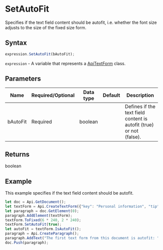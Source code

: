 # SetAutoFit

Specifies if the text field content should be autofit, i.e. whether the font size adjusts to the size of the fixed size form.

## Syntax

```javascript
expression.SetAutoFit(bAutoFit);
```

`expression` - A variable that represents a [ApiTextForm](../ApiTextForm.md) class.

## Parameters

| **Name** | **Required/Optional** | **Data type** | **Default** | **Description** |
| ------------- | ------------- | ------------- | ------------- | ------------- |
| bAutoFit | Required | boolean |  | Defines if the text field content is autofit (true) or not (false). |

## Returns

boolean

## Example

This example specifies if the text field content should be autofit.

```javascript editor-docx
let doc = Api.GetDocument();
let textForm = Api.CreateTextForm({"key": "Personal information", "tip": "Enter your first name", "required": true, "placeholder": "First name", "multiLine": false});
let paragraph = doc.GetElement(0);
paragraph.AddElement(textForm);
textForm.ToFixed(6 * 240, 2 * 240);
textForm.SetAutoFit(true);
let autoFit = textForm.IsAutoFit();
paragraph = Api.CreateParagraph();
paragraph.AddText("The first text form from this document is autofit: " + autoFit);
doc.Push(paragraph);
```
